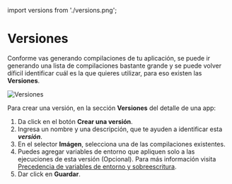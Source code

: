 import versions from './versions.png';

# Versiones

Conforme vas generando compilaciones de tu aplicación, se puede ir generando una lista de compilaciones bastante grande y se puede volver díficil identificar cuál es la que quieres utilizar, para eso existen las **Versiones**.

<img src={versions} alt="Versiones" />

Para crear una versión, en la sección **Versiones** del detalle de una app:

1. Da click en el botón **Crear una versión**.
2. Ingresa un nombre y una descripción, que te ayuden a identificar esta **_versión_**.
3. En el selector **Imágen**, selecciona una de las compilaciones existentes.
4. Puedes agregar variables de entorno que apliquen solo a las ejecuciones de esta versión (Opcional). Para más información visita [Precedencia de variables de entorno y sobreescritura](/docs/others/env-vars).
5. Dar click en **Guardar**.
